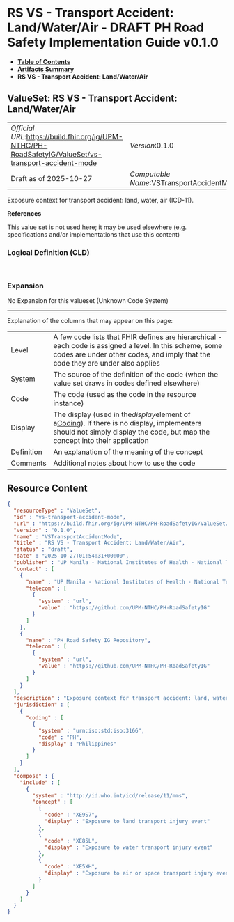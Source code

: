 # RS VS - Transport Accident: Land/Water/Air - DRAFT PH Road Safety Implementation Guide v0.1.0

* [**Table of Contents**](toc.md)
* [**Artifacts Summary**](artifacts.md)
* **RS VS - Transport Accident: Land/Water/Air**

## ValueSet: RS VS - Transport Accident: Land/Water/Air 

| | |
| :--- | :--- |
| *Official URL*:https://build.fhir.org/ig/UPM-NTHC/PH-RoadSafetyIG/ValueSet/vs-transport-accident-mode | *Version*:0.1.0 |
| Draft as of 2025-10-27 | *Computable Name*:VSTransportAccidentMode |

 
Exposure context for transport accident: land, water, air (ICD-11). 

 **References** 

This value set is not used here; it may be used elsewhere (e.g. specifications and/or implementations that use this content)

### Logical Definition (CLD)

 

### Expansion

No Expansion for this valueset (Unknown Code System)

-------

 Explanation of the columns that may appear on this page: 

| | |
| :--- | :--- |
| Level | A few code lists that FHIR defines are hierarchical - each code is assigned a level. In this scheme, some codes are under other codes, and imply that the code they are under also applies |
| System | The source of the definition of the code (when the value set draws in codes defined elsewhere) |
| Code | The code (used as the code in the resource instance) |
| Display | The display (used in the*display*element of a[Coding](http://hl7.org/fhir/R4/datatypes.html#Coding)). If there is no display, implementers should not simply display the code, but map the concept into their application |
| Definition | An explanation of the meaning of the concept |
| Comments | Additional notes about how to use the code |



## Resource Content

```json
{
  "resourceType" : "ValueSet",
  "id" : "vs-transport-accident-mode",
  "url" : "https://build.fhir.org/ig/UPM-NTHC/PH-RoadSafetyIG/ValueSet/vs-transport-accident-mode",
  "version" : "0.1.0",
  "name" : "VSTransportAccidentMode",
  "title" : "RS VS - Transport Accident: Land/Water/Air",
  "status" : "draft",
  "date" : "2025-10-27T01:54:31+00:00",
  "publisher" : "UP Manila - National Institutes of Health - National Telehealth Center",
  "contact" : [
    {
      "name" : "UP Manila - National Institutes of Health - National Telehealth Center",
      "telecom" : [
        {
          "system" : "url",
          "value" : "https://github.com/UPM-NTHC/PH-RoadSafetyIG"
        }
      ]
    },
    {
      "name" : "PH Road Safety IG Repository",
      "telecom" : [
        {
          "system" : "url",
          "value" : "https://github.com/UPM-NTHC/PH-RoadSafetyIG"
        }
      ]
    }
  ],
  "description" : "Exposure context for transport accident: land, water, air (ICD-11).",
  "jurisdiction" : [
    {
      "coding" : [
        {
          "system" : "urn:iso:std:iso:3166",
          "code" : "PH",
          "display" : "Philippines"
        }
      ]
    }
  ],
  "compose" : {
    "include" : [
      {
        "system" : "http://id.who.int/icd/release/11/mms",
        "concept" : [
          {
            "code" : "XE9S7",
            "display" : "Exposure to land transport injury event"
          },
          {
            "code" : "XE85L",
            "display" : "Exposure to water transport injury event"
          },
          {
            "code" : "XE5XH",
            "display" : "Exposure to air or space transport injury event"
          }
        ]
      }
    ]
  }
}

```

